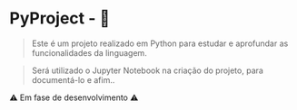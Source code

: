 # PyProject - 🤖

> Este é um projeto realizado em Python para estudar e aprofundar as funcionalidades da linguagem.

> Será utilizado o Jupyter Notebook na criação do projeto, para documentá-lo e afim.. 

⚠️ Em fase de desenvolvimento ⚠️